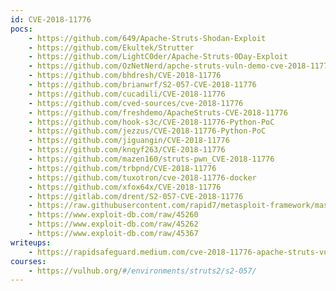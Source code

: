 ```yaml
---
id: CVE-2018-11776
pocs:
    - https://github.com/649/Apache-Struts-Shodan-Exploit
    - https://github.com/Ekultek/Strutter
    - https://github.com/LightC0der/Apache-Struts-0Day-Exploit
    - https://github.com/OzNetNerd/apche-struts-vuln-demo-cve-2018-11776
    - https://github.com/bhdresh/CVE-2018-11776
    - https://github.com/brianwrf/S2-057-CVE-2018-11776
    - https://github.com/cucadili/CVE-2018-11776
    - https://github.com/cved-sources/cve-2018-11776
    - https://github.com/freshdemo/ApacheStruts-CVE-2018-11776
    - https://github.com/hook-s3c/CVE-2018-11776-Python-PoC
    - https://github.com/jezzus/CVE-2018-11776-Python-PoC
    - https://github.com/jiguangin/CVE-2018-11776
    - https://github.com/knqyf263/CVE-2018-11776
    - https://github.com/mazen160/struts-pwn_CVE-2018-11776
    - https://github.com/trbpnd/CVE-2018-11776
    - https://github.com/tuxotron/cve-2018-11776-docker
    - https://github.com/xfox64x/CVE-2018-11776
    - https://gitlab.com/drent/S2-057-CVE-2018-11776
    - https://raw.githubusercontent.com/rapid7/metasploit-framework/master/modules/exploits/multi/http/struts2_namespace_ognl.rb
    - https://www.exploit-db.com/raw/45260
    - https://www.exploit-db.com/raw/45262
    - https://www.exploit-db.com/raw/45367
writeups:
    - https://rapidsafeguard.medium.com/cve-2018-11776-apache-struts-vulnerability-ad0f87632f45
courses:
    - https://vulhub.org/#/environments/struts2/s2-057/
---
```

